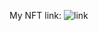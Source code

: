 My NFT link: ![link](https://explorer.solana.com/address/Gn9CTWjwWHGgHfDEUXEeTW93i7bFNVBp96iqtsNva2rX?cluster=devnet)
